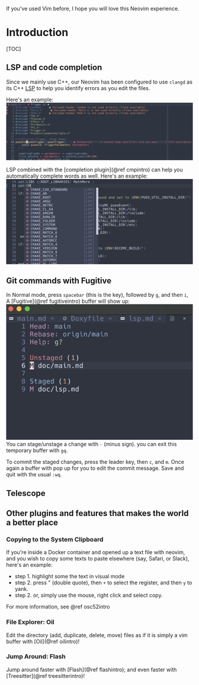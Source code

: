 If you've used Vim before, I hope you will love this Neovim experience.

# Introduction

[TOC]
## LSP and code completion

Since we mainly use C++, our Neovim has been configured to use `clangd` as its
C++ [LSP](#lspintro) to help you identify errors as you edit the files.

Here's an example:
![Alt text: lsp error demo](lsp_error_demo.png)


LSP combined with the [completion plugin](@ref cmpintro) can help you
automatically complete words as well. Here's an example:
![Alt text: word completion demo](lsp_cmp_demo.png)


## Git commands with Fugitive

In Normal mode, press `spacebar` (this is the <Leader> key), followed by `g`, and then `i`,
A [Fugitive](@ref fugitiveintro) buffer will show up:
![Alt text: Fugitive Git Demo](git_demo.png)
You can stage/unstage a change with `-` (minus sign).
you can exit this temporary buffer with `gq`.

To commit the staged changes, press the leader key, then `c`, and `m`.
Once again a buffer with pop up for you to edit the commit message.
Save and quit with the usual `:wq`.

## Telescope


## Other plugins and features that makes the world a better place

### Copying to the System Clipboard

If you're inside a Docker container and opened up a text file with neovim, and you
wish to copy some texts to paste elsewhere (say, Safari, or Slack), here's an example:

- step 1. highlight some the text in visual mode
- step 2. press \" (double quote), then `+` to select the register, and then `y` to yank.
- step 2. or, simply use the mouse, right click and select copy.

For more information, see @ref osc52intro

### File Explorer: Oil
Edit the directory (add, duplicate, delete, move) files as if it is simply a vim buffer with
[Oil](@ref oilintro)!

### Jump Around: Flash
Jump around faster with [Flash](@ref flashintro); and even faster with 
[Treesitter](@ref treesitterintro)!

